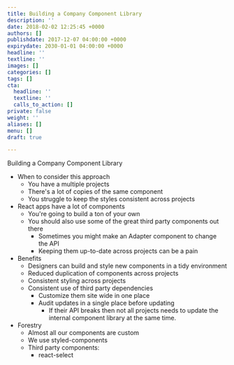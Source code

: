 ```yaml
---
title: Building a Company Component Library
description: ''
date: 2018-02-02 12:25:45 +0000
authors: []
publishdate: 2017-12-07 04:00:00 +0000
expirydate: 2030-01-01 04:00:00 +0000
headline: ''
textline: ''
images: []
categories: []
tags: []
cta:
  headline: ''
  textline: ''
  calls_to_action: []
private: false
weight: ''
aliases: []
menu: []
draft: true

---
```

Building a Company Component Library

* When to consider this approach
  * You have a multiple projects 
  * There's a lot of copies of the same component
  * You struggle to keep the styles consistent across projects
* React apps have a lot of components
  * You're going to build a ton of your own
  * You should also use some of the great third party components out there
    * Sometimes you might make an Adapter component to change the API
    * Keeping them up-to-date across projects can be a pain
* Benefits
  * Designers can build and style new components in a tidy environment
  * Reduced duplication of components across projects
  * Consistent styling across projects
  * Consistent use of third party dependencies
    * Customize them site wide in one place
    * Audit updates in a single place before updating
      * If their API breaks then not all projects needs to update the internal component library at the same time.
* Forestry
  * Almost all our components are custom
  * We use styled-components
  * Third party components:
    * react-select